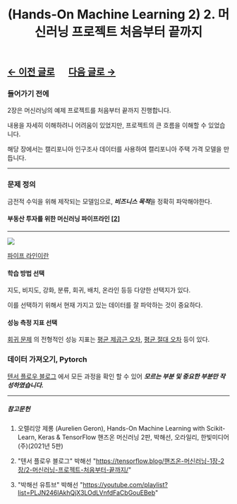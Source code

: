 ﻿---
layout: post
title: "(Hands-On Machine Learning 2) 2. 머신러닝 프로젝트 처음부터 끝까지"
categories: [5. BookReview]
tags: [1.2. Artificial Intelligence, 1.2.1. Machine Learning]
---

## [←  이전 글로](https://maizer2.github.io/5.%20bookreview/2022/01/13/(Hands-On-Machine-Learning-2)-1.-한눈에-보는-머신러닝.html) 　 [다음 글로 →](https://maizer2.github.io/5.%20bookreview/2022/02/00/(Hands-On-Machine-Learning-2)-3.-분류.html)


### 들어가기 전에

2장은 머신러닝의 예제 프로젝트를 처음부터 끝까지 진행합니다.

내용을 자세히 이해하려니 어려움이 있었지만, 프로젝트의 큰 흐름을 이해할 수 있었습니다.

해당 장에서는 캘리포니아 인구조사 데이터를 사용하여 캘리포니아 주택 가격 모델을 만듭니다.

---

### 문제 정의

금전적 수익을 위해 제작되는 모델임으로, ***비즈니스 목적***을 정확히 파악해야한다.

#### 부동산 투자를 위한 머신러닝 파이프라인 [[2](https://tensorflow.blog/핸즈온-머신러닝-1장-2장/2-2-큰-그림-보기)]

---

![](https://tensorflowkorea.files.wordpress.com/2018/05/e18489e185b3e1848fe185b3e18485e185b5e186abe18489e185a3e186ba-2018-05-31-e1848be185a9e1848ce185a5e186ab-10-42-47.png?w=625&h=248)

[파이프 라인이란](https://maizer2.github.io/1.%20computer%20engineering/2021/11/02/머신러닝에서-파이프라인이란.html)

#### 학습 방법 선택

지도, 비지도, 강화, 분류, 회귀, 배치, 온라인 등등 다양한 선택지가 있다.

이를 선택하기 위해서 현재 가지고 있는 데이터를 잘 파악하는 것이 중요하다.

#### 성능 측정 지표 선택

[회귀 문제]() 의 전형적인 성능 지표는 [평균 제곱근 오차](https://maizer2.github.io/1.%20computer%20engineering/2022/02/08/평균-제곱근-오차.html), [평균 절대 오차](https://maizer2.github.io/1.%20computer%20engineering/2022/02/11/평균-절대-오차.html) 등이 있다.


### 데이터 가져오기, Pytorch

[텐서 플로우 블로그](https://tensorflow.blog/핸즈온-머신러닝-1장-2장/2-3-데이터-가져오기/) 에서 모든 과정을 확인 할 수 있어 ***모르는 부분 및 중요한 부분만 작성하였습니다.***




---

##### 참고문헌

1) 오렐리앙 제롱 (Aurelien Geron), Hands-On Machine Learning with Scikit-Learn, Keras & TensorFlow 핸즈온 머신러닝 2판, 박해선, 오라일리, 한빛미디어(주)(2021년 5판)

2) "텐서 플로우 블로그" 박해선 "https://tensorflow.blog/핸즈온-머신러닝-1장-2장/2-머신러닝-프로젝트-처음부터-끝까지/"

3) "박해선 유튜브" 박해선 "https://youtube.com/playlist?list=PLJN246lAkhQjX3LOdLVnfdFaCbGouEBeb"
